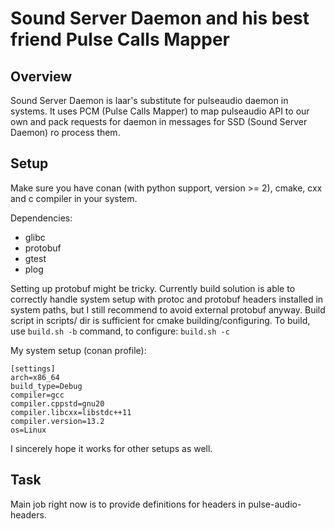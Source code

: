 # Sound Server Daemon and his best friend Pulse Calls Mapper

## Overview

Sound Server Daemon is laar's substitute for pulseaudio daemon in systems. It 
uses PCM (Pulse Calls Mapper) to map pulseaudio API to our own and pack requests
for daemon in messages for SSD (Sound Server Daemon) ro process them.

## Setup

Make sure you have conan (with python support, version >= 2), cmake, cxx and c
compiler in your system.

Dependencies:
- glibc
- protobuf
- gtest
- plog

Setting up protobuf might be tricky. Currently build solution is able to 
correctly handle system setup with protoc and protobuf headers installed in
system paths, but I still recommend to avoid external protobuf anyway.
Build script in scripts/ dir is sufficient for cmake building/configuring.
To build, use ```build.sh -b``` command, to configure: ```build.sh -c```

My system setup (conan profile):
```
[settings]
arch=x86_64
build_type=Debug
compiler=gcc
compiler.cppstd=gnu20
compiler.libcxx=libstdc++11
compiler.version=13.2
os=Linux
```

I sincerely hope it works for other setups as well.

## Task

Main job right now is to provide definitions for headers in pulse-audio-headers.


